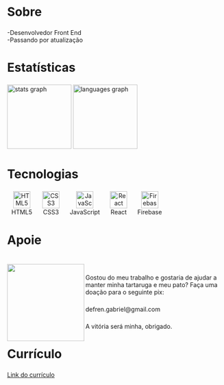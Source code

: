 <h1 align="left">Sobre</h1>

###

<p align="left">-Desenvolvedor Front End<br>-Passando por atualização</p>

###

<h1 align="left">Estatísticas</h1>

###

<div align="left">
  <img src="https://github-readme-stats.vercel.app/api?username=defren-gabriel&hide_title=false&hide_rank=false&show_icons=true&include_all_commits=true&count_private=true&disable_animations=false&theme=gruvbox_light&locale=pt-br&hide_border=false&order=1" height="150" alt="stats graph"  />
  <img src="https://github-readme-stats.vercel.app/api/top-langs?username=defren-gabriel&locale=pt-br&hide_title=false&layout=compact&card_width=320&langs_count=5&theme=gruvbox_light&hide_border=false&order=2" height="150" alt="languages graph"  />
</div>

###

<h1 align="left">Tecnologias</h1>

###

<div align="left">
  <figure style="display: inline-block; text-align: center; margin: 0 10px;">
    <img src="https://cdn.jsdelivr.net/gh/devicons/devicon/icons/html5/html5-original.svg" height="40" alt="HTML5 logo" />
    <figcaption>HTML5</figcaption>
  </figure>

  <figure style="display: inline-block; text-align: center; margin: 0 10px;">
    <img src="https://cdn.jsdelivr.net/gh/devicons/devicon/icons/css3/css3-original.svg" height="40" alt="CSS3 logo" />
    <figcaption>CSS3</figcaption>
  </figure>

  <figure style="display: inline-block; text-align: center; margin: 0 10px;">
    <img src="https://cdn.jsdelivr.net/gh/devicons/devicon/icons/javascript/javascript-original.svg" height="40" alt="JavaScript logo" />
    <figcaption>JavaScript</figcaption>
  </figure>

  <figure style="display: inline-block; text-align: center; margin: 0 10px;">
    <img src="https://cdn.jsdelivr.net/gh/devicons/devicon/icons/react/react-original.svg" height="40" alt="React logo" />
    <figcaption>React</figcaption>
  </figure>

  <figure style="display: inline-block; text-align: center; margin: 0 10px;">
    <img src="https://brandeps.com/logo-download/F/Firebase-logo-vector-02.svg" height="40" alt="Firebase logo" />
    <figcaption>Firebase</figcaption>
  </figure>
</div>

###

<h1 align="left">Apoie</h1>

###

<br clear="both">

<img align="left" height="180" src="https://defren-gabriel.github.io/bookmarks/logo-pix-256x.png"  />

###

<p align="left">Gostou do meu trabalho e gostaria de ajudar a manter minha tartaruga e meu pato? Faça uma doação para o seguinte pix:</p>

###

<p align="left">defren.gabriel@gmail.com</p>

###

<p align="left">A vitória será minha, obrigado.</p>

###

<h1 align="left">Currículo</h1>

###

[Link do currículo](https://defren-gabriel.github.io/bookmarks/curriculo-gabriel4mar2025.pdf)
